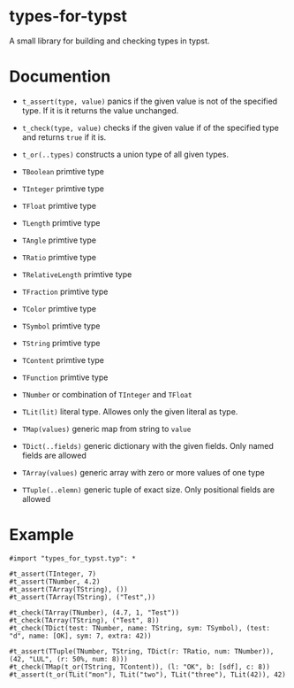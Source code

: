 # types-for-typst
A small library for building and checking types in typst.

# Documention
- `t_assert(type, value)` panics if the given value is not of the specified type. If it is it returns the value unchanged.  
- `t_check(type, value)` checks if the given value if of the specified type and returns `true` if it is.
- `t_or(..types)` constructs a union type of all given types.

- `TBoolean` primtive type
- `TInteger` primtive type
- `TFloat` primtive type
- `TLength` primtive type
- `TAngle` primtive type
- `TRatio` primtive type
- `TRelativeLength` primtive type
- `TFraction` primtive type
- `TColor` primtive type
- `TSymbol` primtive type
- `TString` primtive type
- `TContent` primtive type
- `TFunction` primtive type

- `TNumber` or combination of `TInteger` and `TFloat`
- `TLit(lit)` literal type. Allowes only the given literal as type.

- `TMap(values)` generic map from string to `value`
- `TDict(..fields)` generic dictionary with the given fields. Only named fields are allowed
- `TArray(values)` generic array with zero or more values of one type
- `TTuple(..elemn)` generic tuple of exact size. Only positional fields are allowed

# Example
```typ
#import "types_for_typst.typ": *

#t_assert(TInteger, 7)
#t_assert(TNumber, 4.2)
#t_assert(TArray(TString), ())
#t_assert(TArray(TString), ("Test",))

#t_check(TArray(TNumber), (4.7, 1, "Test"))
#t_check(TArray(TString), ("Test", 8))
#t_check(TDict(test: TNumber, name: TString, sym: TSymbol), (test: "d", name: [OK], sym: 7, extra: 42))

#t_assert(TTuple(TNumber, TString, TDict(r: TRatio, num: TNumber)), (42, "LUL", (r: 50%, num: 8)))
#t_check(TMap(t_or(TString, TContent)), (l: "OK", b: [sdf], c: 8))
#t_assert(t_or(TLit("mon"), TLit("two"), TLit("three"), TLit(42)), 42)
```

